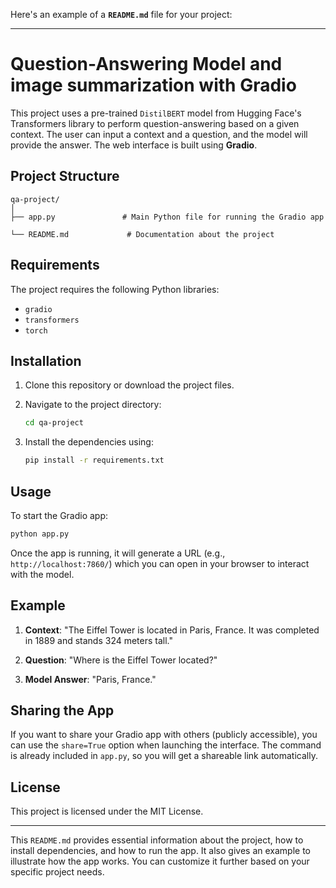 Here's an example of a **`README.md`** file for your project:

---

# Question-Answering Model and image summarization with Gradio

This project uses a pre-trained `DistilBERT` model from Hugging Face's Transformers library to perform question-answering based on a given context. The user can input a context and a question, and the model will provide the answer. The web interface is built using **Gradio**.

## Project Structure

```
qa-project/
│
├── app.py               # Main Python file for running the Gradio app

└── README.md             # Documentation about the project
```

## Requirements

The project requires the following Python libraries:
- `gradio`
- `transformers`
- `torch`



## Installation

1. Clone this repository or download the project files.

2. Navigate to the project directory:

   ```bash
   cd qa-project
   ```

3. Install the dependencies using:

   ```bash
   pip install -r requirements.txt
   ```

## Usage

To start the Gradio app:

```bash
python app.py
```

Once the app is running, it will generate a URL (e.g., `http://localhost:7860/`) which you can open in your browser to interact with the model.

## Example

1. **Context**: 
   "The Eiffel Tower is located in Paris, France. It was completed in 1889 and stands 324 meters tall."
   
2. **Question**: 
   "Where is the Eiffel Tower located?"

3. **Model Answer**: 
   "Paris, France."

## Sharing the App

If you want to share your Gradio app with others (publicly accessible), you can use the `share=True` option when launching the interface. The command is already included in `app.py`, so you will get a shareable link automatically.

## License

This project is licensed under the MIT License.

---

This `README.md` provides essential information about the project, how to install dependencies, and how to run the app. It also gives an example to illustrate how the app works. You can customize it further based on your specific project needs.

